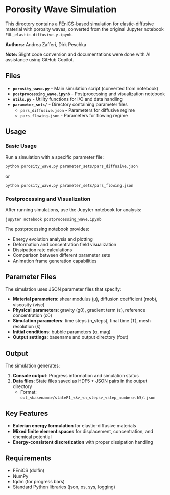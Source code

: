 # Porosity Wave Simulation

This directory contains a FEniCS-based simulation for elastic-diffusive material with porosity waves, converted from the original Jupyter notebook `EUL_elastic-diffusive-y.ipynb`.

**Authors:** Andrea Zafferi, Dirk Peschka

**Note:** Slight code conversion and documentations were done with AI assistance using GitHub Copilot.

## Files

- **`porosity_wave.py`** - Main simulation script (converted from notebook)
- **`postprocessing_wave.ipynb`** - Postprocessing and visualization notebook
- **`utils.py`** - Utility functions for I/O and data handling
- **`parameter_sets/`** - Directory containing parameter files
  - `pars_diffusive.json` - Parameters for diffusive regime
  - `pars_flowing.json` - Parameters for flowing regime

## Usage

### Basic Usage

Run a simulation with a specific parameter file:

```bash
python porosity_wave.py parameter_sets/pars_diffusive.json
```

or

```bash
python porosity_wave.py parameter_sets/pars_flowing.json
```

### Postprocessing and Visualization

After running simulations, use the Jupyter notebook for analysis:

```bash
jupyter notebook postprocessing_wave.ipynb
```

The postprocessing notebook provides:
- Energy evolution analysis and plotting
- Deformation and concentration field visualization  
- Dissipation rate calculations
- Comparison between different parameter sets
- Animation frame generation capabilities

## Parameter Files

The simulation uses JSON parameter files that specify:

- **Material parameters**: shear modulus (μ), diffusion coefficient (mob), viscosity (visc)
- **Physical parameters**: gravity (g0), gradient term (ε), reference concentration (c0)
- **Simulation parameters**: time steps (n_steps), final time (T), mesh resolution (k)
- **Initial conditions**: bubble parameters (α, mag)
- **Output settings**: basename and output directory (fout)

## Output

The simulation generates:

1. **Console output**: Progress information and simulation status
2. **Data files**: State files saved as HDF5 + JSON pairs in the output directory
   - Format: `out_<basename>/stateP1_<k>_<n_steps>_<step_number>.h5/.json`

## Key Features

- **Eulerian energy formulation** for elastic-diffusive materials
- **Mixed finite element spaces** for displacement, concentration, and chemical potential
- **Energy-consistent discretization** with proper dissipation handling

## Requirements

- FEniCS (dolfin)
- NumPy
- tqdm (for progress bars)
- Standard Python libraries (json, os, sys, logging)